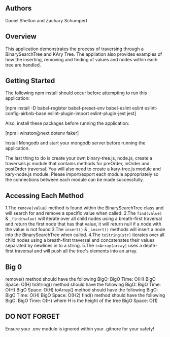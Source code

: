 ## Authors
Daniel Shelton and Zachary Schumpert

## Overview
This application demonstrates the process of traversing through a BinarySearchTree and KAry Tree.  The appliation also provides examples of how the inserting, removing and finding of values and nodes within each tree are handled. 

## Getting Started

The following npm install should occur before attempting to run this application:

[npm install -D babel-register babel-preset-env babel-eslint eslint eslint-config-airbnb-base eslint-plugin-import eslint-plugin-jest jest]

Also, install these packages before running the application:

[npm i winston@next dotenv faker]

Install Mongodb and start your mongodb server before running the application.

The last thing to do is create your own binary-tree.js, node.js, create a traversals.js module that contains methods for preOrder, inOrder and postOrder traversal.  You will also need to create a kary-tree.js module and kary-node.js module.  Please import/export each module appropriately so the connections between each module can be made successfully.

## Accessing Each Method
1.The `remove(value)` method is found within the BinarySearchTree class and will search for and remove a specific value when called.
2.The `find(value)` & `_find(value)` will iterate over all child nodes using a breath-first traversal and return the first node that has that value, it will return null if a node with the value is not found
3.The `insert()` & `_insert()` methods will insert a node into the BinarySearchTree when called.
4.The `toString(str)` iterates over all child nodes using a breath-first traversal and concatenates their values separated by newlines in to a string.
5.The `toArray(array)` uses a depth-first traversal and will push all the tree's elements into an array.

## Big 0
remove() method should have the following BigO:
  BigO Time: O(H)
  BigO Space: O(H)
toString() method should have the following BigO:
  BigO Time: O(H)
  BigO Space: O(H)
toArray() method should have the following BigO:
  BigO Time: O(H)
  BigO Space: O(H2)
find() method should have the following BigO: 
 BigO Time: O(H) where H is the height of the tree
 BigO Space: O(1) 

## DO NOT FORGET
Ensure your .env module is ignored within your .gitnore for your safety! 